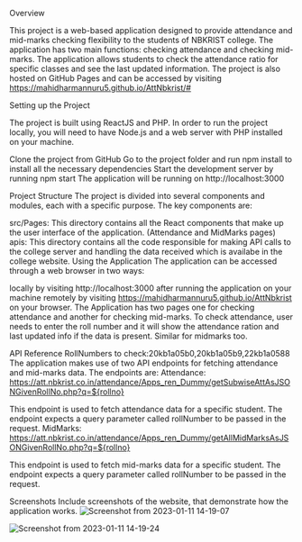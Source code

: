 
Overview


This project is a web-based application designed to provide attendance and mid-marks checking flexibility to the students of NBKRIST college. The application has two main functions: checking attendance and checking mid-marks. The application allows students to check the attendance ratio for specific classes and see the last updated information. The project is also hosted on GitHub Pages and can be accessed by visiting 
https://mahidharmannuru5.github.io/AttNbkrist/#

Setting up the Project


The project is built using ReactJS and PHP. In order to run the project locally, you will need to have Node.js and a web server with PHP installed on your machine.

Clone the project from GitHub
Go to the project folder and run npm install to install all the necessary dependencies
Start the development server by running npm start
The application will be running on http://localhost:3000



Project Structure
The project is divided into several components and modules, each with a specific purpose. The key components are:

src/Pages: This directory contains all the React components that make up the user interface of the application.
(Attendance and MidMarks pages)
apis: This directory contains all the code responsible for making API calls to the college server and handling the data received which is availabe in the college website.
Using the Application
The application can be accessed through a web browser in two ways:

locally by visiting http://localhost:3000 after running the application on your machine
remotely by visiting https://mahidharmannuru5.github.io/AttNbkrist on your browser.
The Application has two pages one for checking attendance and another for checking mid-marks. To check attendance, user needs to enter the roll number and it will show the attendance ration and last updated info if the data is present.
Similar for midmarks too.




API Reference
RollNumbers to check:20kb1a05b0,20kb1a05b9,22kb1a0588
The application makes use of two API endpoints for fetching attendance and mid-marks data. The endpoints are:
Attendance:
https://att.nbkrist.co.in/attendance/Apps_ren_Dummy/getSubwiseAttAsJSONGivenRollNo.php?q=${rollno}

This endpoint is used to fetch attendance data for a specific student. The endpoint expects a query parameter called rollNumber to be passed in the request.
MidMarks:
https://att.nbkrist.co.in/attendance/Apps_ren_Dummy/getAllMidMarksAsJSONGivenRollNo.php?q=${rollno}

This endpoint is used to fetch mid-marks data for a specific student. The endpoint expects a query parameter called rollNumber to be passed in the request.




Screenshots
Include screenshots of the website, that demonstrate how the application works.
![Screenshot from 2023-01-11 14-19-07](https://user-images.githubusercontent.com/81514511/211761950-1cdf711f-63b0-42ef-ab21-c4136a19862a.png)


![Screenshot from 2023-01-11 14-19-24](https://user-images.githubusercontent.com/81514511/211762076-7f2cf185-bccb-4634-b7c2-7824a3a27fe2.png)

